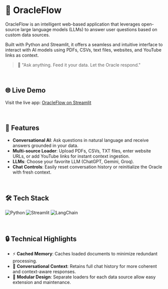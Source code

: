# 🔮 OracleFlow

OracleFlow is an intelligent web-based application that leverages open-source large language models (LLMs) to answer user questions based on custom data sources.
<p>Built with Python and Streamlit, it offers a seamless and intuitive interface to interact with AI models using PDFs, CSVs, text files, websites, and YouTube links as context.</p>

> 🧠 "Ask anything. Feed it your data. Let the Oracle respond."

<br>

## 🌐 Live Demo

Visit the live app: [OracleFlow on Streamlit](https://oracleflow.streamlit.app)

<br>

## 🚀 Features

- **Conversational AI**: Ask questions in natural language and receive answers grounded in your data.
- **Multi-source Loader**: Upload PDFs, CSVs, TXT files, enter website URLs, or add YouTube links for instant context ingestion.
- **LLMs**: Choose your favorite LLM (ChatGPT, Gemini, Groq).
- **Chat Controls**: Easily reset conversation history or reinitialize the Oracle with fresh context.

<br>

## 🛠️ Tech Stack

![Python](https://img.shields.io/badge/Python-blue?logo=python&logoColor=white)
![Streamlit](https://img.shields.io/badge/Streamlit-ff4b4b?logo=streamlit&logoColor=white)
![LangChain](https://img.shields.io/badge/LangChain-purple?logo=chainlink&logoColor=white)

<br>

## 🔒 Technical Highlights

- ⚡ **Cached Memory**: Caches loaded documents to minimize redundant processing.
- 🧠 **Conversational Context**: Retains full chat history for more coherent and context-aware responses.
- 🧱 **Modular Design**: Separate loaders for each data source allow easy extension and maintenance.

